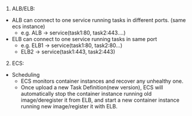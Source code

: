 1. ALB/ELB:
  * ALB can connect to one service running tasks in different ports. (same ecs instance)
      * e.g. ALB -> service(task1:80, task2:443....)
  * ELB can connect to one service running tasks in same port
      * e.g. ELB1 -> service(task1:80, task2:80...)
      * ELB2 -> service(task1:443, task2:443)
      
2. ECS:
  * Scheduling
      * ECS monitors container instances and recover any unhealthy one.
      * Once upload a new Task Definition(new version), ECS will automatically stop the container instance running old image/deregister it from ELB, and start a new container instance running new image/register it with ELB.

